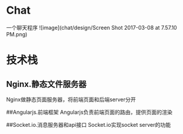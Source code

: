 # Chat
一个聊天程序
![image](chat/design/Screen Shot 2017-03-08 at 7.57.10 PM.png)


# 技术栈

## Nginx.静态文件服务器
Nginx做静态页面服务器，将前端页面和后端server分开

##Angularjs.前端框架
Angularjs负责前端页面的路由，提供页面的渲染


##Socket.io.消息服务器和api接口
Socket.io实现socket server的功能




